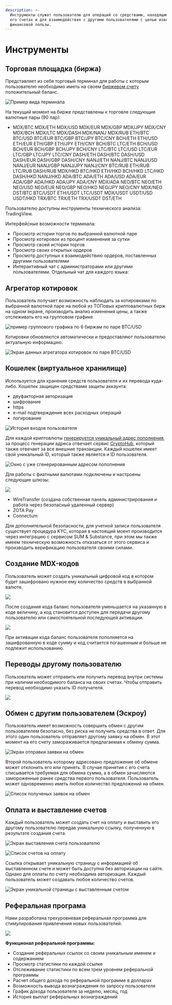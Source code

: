 ```yaml
---
description: >-
  Инструменты служат пользователю для операций со средствами, находящимися на
  его счетах и для взаимодействия с другими пользователями с целью извлечения
  финансовой пользы.
---
```


# Инструменты

## Торговая площадка \(биржа\)

Представляет из себя торговый терминал для работы с которым пользователю необходимо иметь на своем [биржевом счету](bank-1.md#tipy-schetov) положительный баланс. 

![&#x41F;&#x440;&#x438;&#x43C;&#x435;&#x440; &#x432;&#x438;&#x434;&#x430; &#x442;&#x435;&#x440;&#x43C;&#x438;&#x43D;&#x430;&#x43B;&#x430;](../../.gitbook/assets/image%20%285%29.png)

На текущий момент на бирже представлены к торговле следующие валютные пары \(90 пар\):

* MDX/BTC MDX/ETH MDX/USD MDX/EUR MDX/GBP MDX/JPY MDX/CNY MDX/BCH MDX/LTC MDX/DASH MDX/NANJ MDX/RUB ETH/BTC BTC/USD BTC/EUR BTC/GBP BTC/JPY BTC/CNY BCH/ETH ETH/USD ETH/EUR ETH/GBP ETH/JPY ETH/CNY BCH/BTC LTC/ETH BCH/USD BCH/EUR BCH/GBP BCH/JPY BCH/CNY LTC/BTC LTC/USD LTC/EUR LTC/GBP LTC/JPY LTC/CNY DASH/ETH DASH/BTC DASH/USD DASH/EUR DASH/GBP DASH/CNY NANJ/ETH NANJ/BTC NANJ/USD NANJ/EUR NANJ/GBP NANJ/JPY NANJ/CNY BTC/RUB ETH/RUB LTC/RUB DASH/RUB MDX/HKD BTC/HKD ETH/HKD BCH/HKD LTC/HKD DASH/HKD NANJ/HKD ADA/BTC ADA/ETH ADA/USD ADA/EUR ADA/GBP ADA/HKD ADA/JPY ADA/CNY MDX/ADA NEO/BTC NEO/ETH NEO/USD NEO/EUR NEO/GBP NEO/HKD NEO/JPY NEO/CNY MDX/NEO DST/BTC BTC/USDT ETH/USDT LTC/USDT MDX/USDT USDT/USD USDT/HKD TRX/BTC TRX/ETH TRX/USDT DST/ETH

Пользователю доступны инструменты технического анализа: TradingView. 

Интерфейсные возможности терминала:

* Просмотр истории торгов по выбранной валютной паре
* Просмотр котировок из процент изменения за сутки
* Просмотр своей истории торгов
* Просмотр своих открытых ордеров
* Просмотр доступных к взаимодействию ордеров, поставленных другими пользователями
* Интерактивный чат с администраторами или другими пользователями. Отдельный чат для каждого языка: 

## Агрегатор котировок

Пользователь получает возможность наблюдать за котировками по выбранной валютной паре на любой из ТОПовых криптовалютных бирж на одном экране, производить анализ изменения цены, а также отслеживать его на групповом графике

![&#x43F;&#x440;&#x438;&#x43C;&#x435;&#x440; &#x433;&#x440;&#x443;&#x43F;&#x43F;&#x43E;&#x432;&#x43E;&#x433;&#x43E; &#x433;&#x440;&#x430;&#x444;&#x438;&#x43A;&#x430; &#x43F;&#x43E; 6 &#x431;&#x438;&#x440;&#x436;&#x430;&#x43C; &#x43F;&#x43E; &#x43F;&#x430;&#x440;&#x435; BTC/USD](../../.gitbook/assets/image%20%2826%29.png)

Котировки обновляются автоматически и предоставляют пользователю актуальную информацию.

![&#x42D;&#x43A;&#x440;&#x430;&#x43D; &#x434;&#x430;&#x43D;&#x43D;&#x44B;&#x445; &#x430;&#x433;&#x440;&#x435;&#x433;&#x430;&#x442;&#x43E;&#x440;&#x430; &#x43A;&#x43E;&#x442;&#x438;&#x440;&#x43E;&#x432;&#x43E;&#x43A; &#x43F;&#x43E; &#x43F;&#x430;&#x440;&#x435; BTC/USD](../../.gitbook/assets/image%20%2819%29.png)

## Кошелек \(виртуальное хранилище\)

Используется для хранения средств пользователя и их перевода куда-либо. Кошелек защищен средствами защиты аккаунта:

* двуфакторная авторизация
* шифрование
* https
* e-mail подтверждение всех расходных операций
* логирование

![&#x418;&#x441;&#x442;&#x43E;&#x440;&#x438;&#x44F; &#x432;&#x445;&#x43E;&#x434;&#x43E;&#x432; &#x43F;&#x43E;&#x43B;&#x44C;&#x437;&#x43E;&#x432;&#x430;&#x442;&#x435;&#x43B;&#x44F;](../../.gitbook/assets/image%20%2824%29.png)

Для каждой криптовлюты  [генерируется уникальный адрес пополнения](../cryptohub/overview.md#generaciya-adresov), за процесс генерации адреса отвечает сервис [СryptoHub](../cryptohub/overview.md), который также отвечает за все внешние транзакции. Каждый кошелек имеет свой уникальный ID, который также является и ID пользователя.

![&#x41E;&#x43A;&#x43D;&#x43E; &#x441; &#x443;&#x436;&#x435; &#x441;&#x433;&#x435;&#x43D;&#x435;&#x440;&#x438;&#x440;&#x43E;&#x432;&#x430;&#x43D;&#x43D;&#x44B;&#x43C; &#x430;&#x434;&#x440;&#x435;&#x441;&#x43E;&#x43C; &#x43F;&#x43E;&#x43F;&#x43E;&#x43B;&#x43D;&#x435;&#x43D;&#x438;&#x44F;](../../.gitbook/assets/image%20%2821%29.png)

Для работы с фиатными валютами подключены и настроены следующие шлюзы:

![](../../.gitbook/assets/image%20%2822%29.png)

*  WireTransfer \(создана собственная панель администрирования и работа через безопасный удаленный сервер\)
* ZOTA Pay
* Connectum

Для дополнительной безопасности, для учетной записи пользователя существует процедура KYC, которая в настоящий моент производится через интеграцию с сервисом  SUM & Substance, при этом мы также имеем техническую возможность отказаться от этого сервиса и производить верификацию пользователя своими силами.

## **Создание MDX-кодов** 

Пользователь может создать уникальный цифровой код в котором будет зашифровано нужное ему количество средств в выбранной валюте.

![](../../.gitbook/assets/image%20%2820%29.png)

 После создания кода баланс пользователя уменьшается на указанную в коде величину, а код становится доступен для передачи другому пользователю или самостоятельной последующей активации.

![](../../.gitbook/assets/image%20%2825%29.png)

 При активации кода баланс пользователя пополняется на зашифрованную в коде сумму и код считается погашенным и больше не подлежит использованию. 

## **Переводы другому пользователю**

Пользователь может отправить или получить перевод внутри системы при наличии необходимого баланса на своих счетах. Чтобы отправить перевод необходимо указать ID получателя.

![](../../.gitbook/assets/image%20%282%29.png)

## **Обмен с другим пользователем \(Эскроу\)**

Пользователь имеет возможность совершить обмен с другим пользователем безопасно, без риска не получить средства в ответ. Для этого один пользователь отправляет другому заявку на обмен. В этот момент на его счету замораживается предлагаемая к обмену сумма. 

![&#x42D;&#x43A;&#x440;&#x430;&#x43D; &#x43E;&#x442;&#x43F;&#x440;&#x430;&#x432;&#x43A;&#x438; &#x437;&#x430;&#x44F;&#x432;&#x43A;&#x438; &#x43D;&#x430; &#x43E;&#x431;&#x43C;&#x435;&#x43D;](../../.gitbook/assets/image%20%2837%29.png)

Второй пользователь которому адресовано предложение об обмене может отклонить его или принять. В случае принятия с его счета списывается требуемая для обмена сумма, а в обмен зачисляются замороженные ранее средства первого пользователя. Пользователь может одновременно иметь любое количество предложений на обмен.

![&#x421;&#x43F;&#x438;&#x441;&#x43E;&#x43A; &#x43F;&#x43E;&#x43B;&#x443;&#x447;&#x435;&#x43D;&#x44B;&#x445; &#x437;&#x430;&#x44F;&#x432;&#x43E;&#x43A; &#x43D;&#x430; &#x43E;&#x431;&#x43C;&#x435;&#x43D;](../../.gitbook/assets/image%20%2828%29.png)

## **Оплата** **и выставление счетов**

Каждый пользователь может создать счет на оплату и выставить его другому пользователю передав уникальную ссылку, полученную в результате создания счета. 

![&#x42D;&#x43A;&#x440;&#x430;&#x43D; &#x432;&#x44B;&#x441;&#x442;&#x430;&#x432;&#x43B;&#x435;&#x43D;&#x438;&#x44F; &#x441;&#x447;&#x435;&#x442;&#x430; &#x43F;&#x43E;&#x43B;&#x44C;&#x437;&#x43E;&#x432;&#x430;&#x442;&#x435;&#x43B;&#x44E;](../../.gitbook/assets/image%20%2813%29.png)

![&#x421;&#x43F;&#x438;&#x441;&#x43E;&#x43A; &#x441;&#x447;&#x435;&#x442;&#x43E;&#x432; &#x43D;&#x430; &#x43E;&#x43F;&#x43B;&#x430;&#x442;&#x443;](../../.gitbook/assets/image%20%284%29.png)

Ссылка открывает уникальную страницу с информацией об выставленном счете и может быть доступна без авторизации на сайте. Однако для оплаты по счету необходима авторизация. Каждый пользователь может создавать любое количество счетов.

![&#x42D;&#x43A;&#x440;&#x430;&#x43D; &#x443;&#x43D;&#x438;&#x43A;&#x430;&#x43B;&#x44C;&#x43D;&#x43E;&#x439; &#x441;&#x442;&#x440;&#x430;&#x43D;&#x438;&#x446;&#x44B; &#x441; &#x432;&#x44B;&#x441;&#x442;&#x430;&#x432;&#x43B;&#x435;&#x43D;&#x43D;&#x44B;&#x43C; &#x441;&#x447;&#x435;&#x442;&#x43E;&#x43C;](../../.gitbook/assets/image%20%2832%29.png)

## Реферальная програма

Нами разработана трехуровневая реферальная программа для стимулирования привлечения новых пользователей.

![](../../.gitbook/assets/image%20%2817%29.png)

**Функционал реферальной программы:**

* Создание реферальных ссылок со своим уникальным именем и содержанием
* Просмотр статистики по каждой ссылке
* Отслеживание статистики по всем трем уровням реферальной программы
* Расчет общего дохода по реферальной программе в долларах
* Возможность вывода вознаграждения по запросу пользователя
* График дохода пользователя за неделю, месяц, год
* История выплат реферальных вознаграждений 

